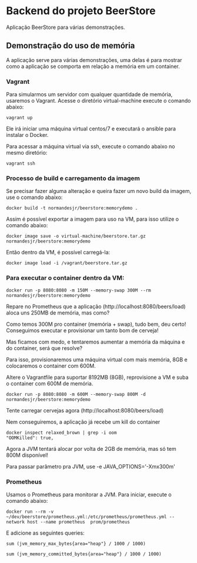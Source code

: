 # Backend do projeto BeerStore

Aplicação BeerStore para várias demonstrações.

## Demonstração do uso de memória

A aplicação serve para várias demonstrações, uma delas é para mostrar como a aplicação se comporta em relação a memória em um container.

### Vagrant

Para simularmos um servidor com qualquer quantidade de memória, usaremos o Vagrant. Acesse o diretório virtual-machine execute o comando abaixo:

```
vagrant up
```

Ele irá iniciar uma máquina virtual centos/7 e executará o ansible para instalar o Docker.

Para acessar a máquina virtual via ssh, execute o comando abaixo no mesmo diretório:

```
vagrant ssh
```

### Processo de build e carregamento da imagem

Se precisar fazer alguma alteração e queira fazer um novo build da imagem, use o comando abaixo:

```
docker build -t normandesjr/beerstore:memorydemo .
```

Assim é possível exportar a imagem para uso na VM, para isso utilize o comando abaixo:

```
docker image save -o virtual-machine/beerstore.tar.gz normandesjr/beerstore:memorydemo
```

Então dentro da VM, é possível carregá-la:

```
docker image load -i /vagrant/beerstore.tar.gz
```

### Para executar o container dentro da VM:

```
docker run -p 8080:8080 -m 150M --memory-swap 300M --rm normandesjr/beerstore:memorydemo
```

Repare no Prometheus que a aplicação (http://localhost:8080/beers/load) aloca uns 250MB de memória, mas como?

Como temos 300M pro container (memória + swap), tudo bem, deu certo! Conseguimos executar e provisionar um tanto bom de cerveja!

Mas ficamos com medo, e tentaremos aumentar a memória da máquina e do container, será que resolve?

Para isso, provisionaremos uma máquina virtual com mais memória, 8GB e colocaremos o container com 600M.

Altere o Vagrantfile para suportar 8192MB (8GB), reprovisione a VM e suba o container com 600M de memória. 

```
docker run -p 8080:8080 -m 600M --memory-swap 800M -d normandesjr/beerstore:memorydemo
```

Tente carregar cervejas agora (http://localhost:8080/beers/load)

Nem conseguiremos, a aplicação já recebe um kill do container

```
docker inspect relaxed_brown | grep -i oom
"OOMKilled": true,
```

Agora a JVM tentará alocar por volta de 2GB de memória, mas só tem 800M disponível!

Para passar parâmetro pra JVM, use -e JAVA_OPTIONS='-Xmx300m'

### Prometheus

Usamos o Prometheus para monitorar a JVM. Para iniciar, execute o comando abaixo:

```
docker run --rm -v ~/dev/beerstore/prometheus.yml:/etc/prometheus/prometheus.yml --network host --name prometheus  prom/prometheus
```

E adicione as seguintes queries:

```
sum (jvm_memory_max_bytes{area="heap"} / 1000 / 1000)
```

```
sum (jvm_memory_committed_bytes{area="heap"} / 1000 / 1000)
```
